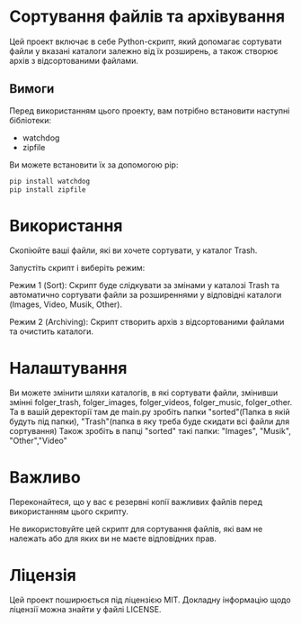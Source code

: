 # Сортування файлів та архівування

Цей проект включає в себе Python-скрипт, який допомагає сортувати файли у вказані каталоги залежно від їх розширень, а також створює архів з відсортованими файлами.

## Вимоги

Перед використанням цього проекту, вам потрібно встановити наступні бібліотеки:

- watchdog
- zipfile

Ви можете встановити їх за допомогою pip:

```bash
pip install watchdog
pip install zipfile

```
# Використання
Скопіюйте ваші файли, які ви хочете сортувати, у каталог Trash.

Запустіть скрипт і виберіть режим:

Режим 1 (Sort): Скрипт буде слідкувати за змінами у каталозі Trash та автоматично сортувати файли за розширеннями у відповідні каталоги (Images, Video, Musik, Other).

Режим 2 (Archiving): Скрипт створить архів з відсортованими файлами та очистить каталоги.

# Налаштування
Ви можете змінити шляхи каталогів, в які сортувати файли, змінивши змінні folger_trash, folger_images, folger_videos, folger_music, folger_other.
Та в вашій деректорії там де main.py зробіть папки "sorted"(Папка в якій будуть під папки), "Trash"(папка в яку треба буде скидати всі файли для сортування)
Також зробіть в папці "sorted" такі папки: "Images", "Musik", "Other","Video"

# Важливо
Переконайтеся, що у вас є резервні копії важливих файлів перед використанням цього скрипту.

Не використовуйте цей скрипт для сортування файлів, які вам не належать або для яких ви не маєте відповідних прав.

# Ліцензія
Цей проект поширюється під ліцензією MIT. Докладну інформацію щодо ліцензії можна знайти у файлі LICENSE.
